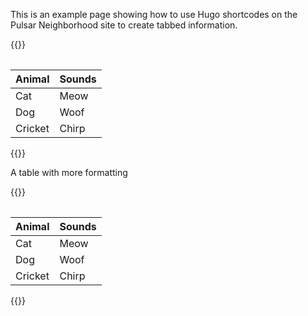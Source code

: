 This is an example page showing how to use Hugo shortcodes on the Pulsar Neighborhood site to create tabbed information.

{{<table table_class="table table-striped table-bordered">}}

| Animal  | Sounds |
|---------|--------|
| Cat     | Meow   |
| Dog     | Woof   |
| Cricket | Chirp  |

{{</table>}}

A table with more formatting

{{<table table_class="table table-sm table-primary" thead_class="thead-dark" caption="These are sounds">}}

| Animal  | Sounds |
|---------|--------|
| Cat     | Meow   |
| Dog     | Woof   |
| Cricket | Chirp  |

{{</table>}}